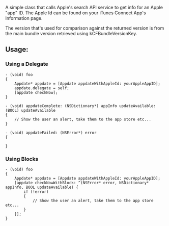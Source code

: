 A simple class that calls Apple's search API service to get info for an 
Apple "app" ID. The Apple Id can be found on your iTunes Connect App's 
Information page.
 
The version that's used for comparison against the returned version is from
the main bundle version retrieved using kCFBundleVersionKey.

Usage:
-----

### Using a Delegate

    - (void) foo
    {
        Appdate* appdate = [Appdate appdateWithAppleId: yourAppleAppID];
        appdate.delegate = self;
        [appdate checkNow];
    }
    
    - (void) appdateComplete: (NSDictionary*) appInfo updateAvailable: (BOOL) updateAvailable
    {
        // Show the user an alert, take them to the app store etc...
    }

    - (void) appdateFailed: (NSError*) error
    {
        
    }
    
### Using Blocks
    
    - (void) foo
    {
        Appdate* appdate = [Appdate appdateWithAppleId: yourAppleAppID];
        [appdate checkNowWithBlock: ^(NSError* error, NSDictionary* appInfo, BOOL updateAvailable) {
            if (!error)
            {
                // Show the user an alert, take them to the app store etc...
            }
        }];
    }

